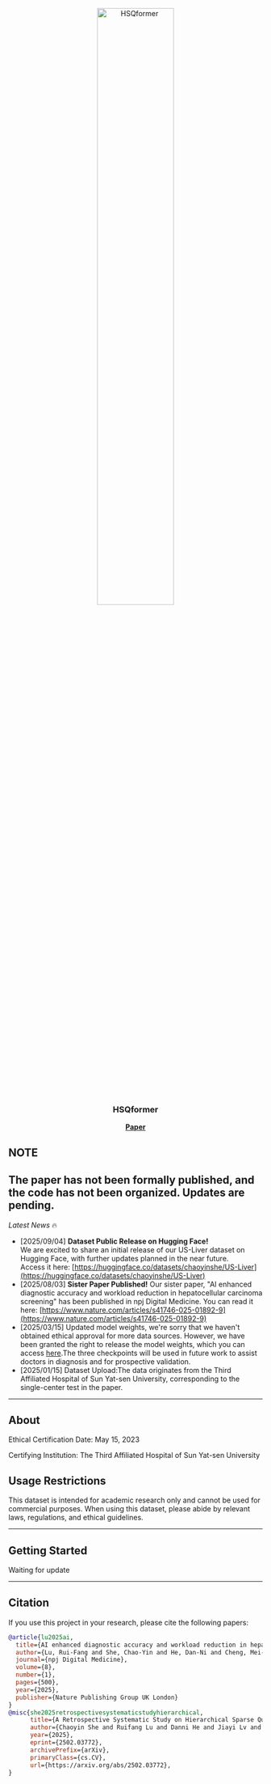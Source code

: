<p align="center"> <picture> <source media="(prefers-color-scheme: dark)" srcset="https://raw.githubusercontent.com/Asunatan/HSQformer/main/docs/source/assets/logos/HSQformer-logo-text-dark.png"> <img alt="HSQformer" src="https://raw.githubusercontent.com/Asunatan/HSQformer/main/docs/source/assets/logos/HSQformer-logo-text-light.png" width=55%> </picture> </p><h3 align="center"> HSQformer</h3><p align="center"> <a href="https://arxiv.org/abs/2502.03772"><b>Paper</b></a>

## NOTE
The paper has not been formally published, and the code has not been organized. Updates are pending.
---

*Latest News* 🔥
- [2025/09/04] **Dataset Public Release on Hugging Face!**  
  We are excited to share an initial release of our US-Liver dataset on Hugging Face, with further updates planned in the near future.  
  Access it here: [https://huggingface.co/datasets/chaoyinshe/US-Liver](https://huggingface.co/datasets/chaoyinshe/US-Liver)
- [2025/08/03] **Sister Paper Published!** Our sister paper, "AI enhanced diagnostic accuracy and workload reduction in hepatocellular carcinoma screening" has been published in npj Digital Medicine. You can read it here: [https://www.nature.com/articles/s41746-025-01892-9](https://www.nature.com/articles/s41746-025-01892-9)
- [2025/03/15] Updated model weights, we're sorry that we haven't obtained ethical approval for more data sources. However, we have been granted the right to release the model weights, which you can access [here](https://drive.google.com/drive/folders/1kGGmsbBI27C4R2y6AO6vdkv9bHp8McAk?usp=sharing).The three checkpoints will be used in future work to assist doctors in diagnosis and for prospective validation.
- [2025/01/15] Dataset Upload:The data originates from the Third Affiliated Hospital of Sun Yat-sen University, corresponding to the single-center test in the paper.

---

## About

Ethical Certification Date: May 15, 2023

Certifying Institution: The Third Affiliated Hospital of Sun Yat-sen University
## Usage Restrictions
This dataset is intended for academic research only and cannot be used for commercial purposes.
When using this dataset, please abide by relevant laws, regulations, and ethical guidelines.

---
## Getting Started

Waiting for update

---

## Citation
If you use this project in your research, please cite the following papers:
```bibtex
@article{lu2025ai,
  title={AI enhanced diagnostic accuracy and workload reduction in hepatocellular carcinoma screening},
  author={Lu, Rui-Fang and She, Chao-Yin and He, Dan-Ni and Cheng, Mei-Qing and Wang, Ying and Huang, Hui and Lin, Ya-Dan and Lv, Jia-Yi and Qin, Si and Liu, Ze-Zhi and others},
  journal={npj Digital Medicine},
  volume={8},
  number={1},
  pages={500},
  year={2025},
  publisher={Nature Publishing Group UK London}
}
@misc{she2025retrospectivesystematicstudyhierarchical,
      title={A Retrospective Systematic Study on Hierarchical Sparse Query Transformer-assisted Ultrasound Screening for Early Hepatocellular Carcinoma}, 
      author={Chaoyin She and Ruifang Lu and Danni He and Jiayi Lv and Yadan Lin and Meiqing Cheng and Hui Huang and Lida Chen and Wei Wang and Qinghua Huang},
      year={2025},
      eprint={2502.03772},
      archivePrefix={arXiv},
      primaryClass={cs.CV},
      url={https://arxiv.org/abs/2502.03772}, 
}

```
